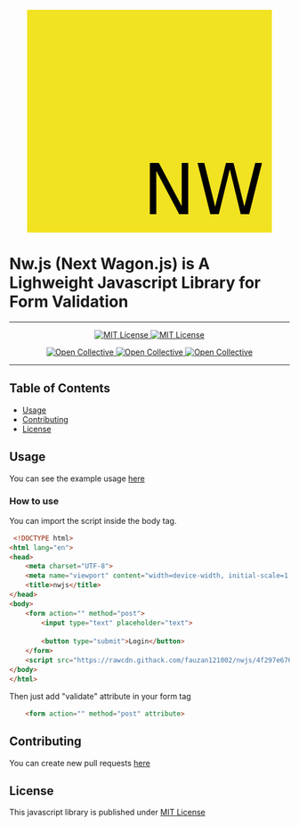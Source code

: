 <p align="center"> 
 <img align="center" src="logo/brand.png">
</p>


 # Nw.js (Next Wagon.js) is A Lighweight Javascript Library for Form Validation

--------------------------------------------

<p align="center">
 <a href="https://github.com/fauzan121002/nwjs/LICENSE">
  <img src="https://img.shields.io/badge/License-MIT-brightgreen.svg?style=flat-square" alt="MIT License">
 </a>

 <a href="https://github.com/fauzan121002/nwjs">
  <img src="https://img.shields.io/github/forks/fauzan121002/nwjs?style=flat-square" alt="MIT License">
 </a>
</p>

<p align="center">
 <a href="https://github.com/fauzan121002/nwjs/issues">
  <img src="https://img.shields.io/github/issues/fauzan121002/nwjs?style=flat-square" alt="Open Collective">
 </a>

 <a href="https://github.com/fauzan121002/nwjs">
  <img src="https://img.shields.io/github/stars/fauzan121002/nwjs?style=flat-square" alt="Open Collective">
 </a>

 <a href="https://github.com/fauzan121002/nwjs">
  <img src="http://hits.dwyl.com/fauzan121002/https://github.com/fauzan121002/freewiewjs.svg" alt="Open Collective">
 </a>
</p>

--------------------------------------------
## Table of Contents

* [Usage](#usage)
* [Contributing](#contributing)
* [License](#license)

## Usage
You can see the example usage <a href="https://github.com/fauzan121002/nwjs/blob/master/example/index.html">here</a>

### How to use
You can import the script inside the body tag.
```html
 <!DOCTYPE html>
<html lang="en">
<head>
    <meta charset="UTF-8">
    <meta name="viewport" content="width=device-width, initial-scale=1.0">
    <title>nwjs</title>
</head>
<body>
    <form action="" method="post">
        <input type="text" placeholder="text">

        <button type="submit">Login</button>
    </form>    
    <script src="https://rawcdn.githack.com/fauzan121002/nwjs/4f297e676b946058d042f949abf5c5078503c6ea/freeview.js"></script>
</body>
</html>
```

Then just add "validate" attribute in your form tag
```html
    <form action="" method="post" attribute>
```

## Contributing
You can create new pull requests <a href="https://github.com/fauzan121002/nwjs/pulls">here</a>

## License
This javascript library is published under <a href="https://github.com/fauzan121002/nwjs/blob/master/LICENSE">MIT License</a>

